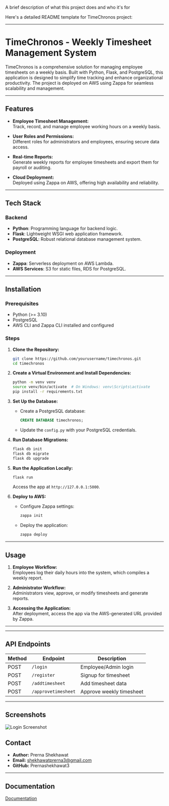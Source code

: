 A brief description of what this project does and who it's for

Here's a detailed README template for TimeChronos project:

---

# TimeChronos - Weekly Timesheet Management System

TimeChronos is a comprehensive solution for managing employee timesheets on a weekly basis. Built with Python, Flask, and PostgreSQL, this application is designed to simplify time tracking and enhance organizational productivity. The project is deployed on AWS using Zappa for seamless scalability and management.

---

## Features

- **Employee Timesheet Management:**  
  Track, record, and manage employee working hours on a weekly basis.
  
- **User Roles and Permissions:**  
  Different roles for administrators and employees, ensuring secure data access.

- **Real-time Reports:**  
  Generate weekly reports for employee timesheets and export them for payroll or auditing.

- **Cloud Deployment:**  
  Deployed using Zappa on AWS, offering high availability and reliability.

---

## Tech Stack

### Backend
- **Python**: Programming language for backend logic.
- **Flask**: Lightweight WSGI web application framework.
- **PostgreSQL**: Robust relational database management system.

### Deployment
- **Zappa**: Serverless deployment on AWS Lambda.
- **AWS Services**: S3 for static files, RDS for PostgreSQL.

---

## Installation

### Prerequisites
- Python (>= 3.10)
- PostgreSQL
- AWS CLI and Zappa CLI installed and configured

### Steps

1. **Clone the Repository:**
   ```bash
   git clone https://github.com/yourusername/timechronos.git
   cd timechronos
   ```

2. **Create a Virtual Environment and Install Dependencies:**
   ```bash
   python -m venv venv
   source venv/bin/activate  # On Windows: venv\Scripts\activate
   pip install -r requirements.txt
   ```

3. **Set Up the Database:**
   - Create a PostgreSQL database:
     ```sql
     CREATE DATABASE timechronos;
     ```
   - Update the `config.py` with your PostgreSQL credentials.

4. **Run Database Migrations:**
   ```bash
   flask db init
   flask db migrate
   flask db upgrade
   ```

5. **Run the Application Locally:**
   ```bash
   flask run
   ```
   Access the app at `http://127.0.0.1:5000`.

6. **Deploy to AWS:**
   - Configure Zappa settings:
     ```bash
     zappa init
     ```
   - Deploy the application:
     ```bash
     zappa deploy
     ```

---

## Usage

1. **Employee Workflow:**  
   Employees log their daily hours into the system, which compiles a weekly report.

2. **Administrator Workflow:**  
   Administrators view, approve, or modify timesheets and generate reports.

3. **Accessing the Application:**  
   After deployment, access the app via the AWS-generated URL provided by Zappa.

---

---

## API Endpoints

| Method | Endpoint         | Description                      |
|--------|------------------|----------------------------------|   
| POST   | `/login`         | Employee/Admin login            |
| POST   | `/register`     | Signup for timesheet       
| POST   | `/addtimesheet`     | Add timesheet data        |
| POST    | `/approvetimesheet`       | Approve weekly timesheet|

---

## Screenshots
![Login Screenshot]([images/dashboard.png](https://github.com/Prernashekhawat3/timechronos/blob/main/Screenshot%20(1).png))


## Contact

- **Author:** Prerna Shekhawat  
- **Email:** shekhawatprerna3@gmail.com  
- **GitHub:** Prernashekhawat3

--- 

## Documentation

[Documentation](https://documenter.getpostman.com/view/36133162/2sAXjKbtBQ)


